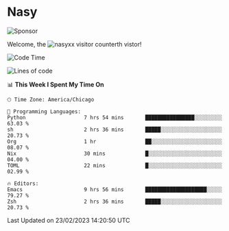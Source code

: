 # Nasy

<!--
<p align="center">
<img height="200" src="https://github-readme-stats.vercel.app/api?username=nasyxx&count_private=true&show_icons=true&theme=dracula&include_all_commits=true"/>
<img height="200" src="https://github-readme-stats.vercel.app/api/top-langs/?username=nasyxx&theme=dracula&hide=html,jupyter+notebook&count_private=true&show_icons=true"/>
</p>

  
----------------
-->

![Sponsor](https://img.shields.io/static/v1.svg?label=Sponsor&message=%E2%9D%A4&logo=GitHub&style=flat&color=pink)
 
Welcome, the ![nasyxx visitor counter](https://count.getloli.com/get/@nasyxx?theme=rule34)th vistor!
 
<!--START_SECTION:waka-->
![Code Time](http://img.shields.io/badge/Code%20Time-3%2C173%20hrs%2058%20mins-blue)

![Lines of code](https://img.shields.io/badge/From%20Hello%20World%20I%27ve%20Written-6.0%20million%20lines%20of%20code-blue)

📊 **This Week I Spent My Time On** 

```text
🕑︎ Time Zone: America/Chicago

💬 Programming Languages: 
Python                   7 hrs 54 mins       ████████████████░░░░░░░░░   63.03 % 
sh                       2 hrs 36 mins       █████░░░░░░░░░░░░░░░░░░░░   20.73 % 
Org                      1 hr                ██░░░░░░░░░░░░░░░░░░░░░░░   08.07 % 
Nix                      30 mins             █░░░░░░░░░░░░░░░░░░░░░░░░   04.00 % 
TOML                     22 mins             █░░░░░░░░░░░░░░░░░░░░░░░░   02.99 % 

🔥 Editors: 
Emacs                    9 hrs 56 mins       ████████████████████░░░░░   79.27 % 
Zsh                      2 hrs 36 mins       █████░░░░░░░░░░░░░░░░░░░░   20.73 % 
```


 Last Updated on 23/02/2023 14:20:50 UTC
<!--END_SECTION:waka-->

<!-- ![visitors](https://visitor-badge.laobi.icu/badge?page_id=nasyxx.nasyxx) -->
